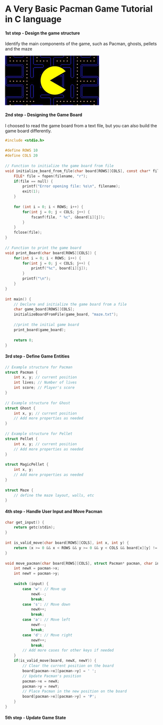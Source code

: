# A Very Basic Pacman Game Tutorial in C language

#### 1st step - Design the game structure

Identify the main components of the game, such as Pacman, ghosts, pellets and the maze

<img src="pacman.jpeg" alt="pacman image">

#### 2nd step - Designing the Game Board
I choosed to read the game board from a text file, but you can also build the game board differently.
```c
#include <stdio.h>

#define ROWS 10
#define COLS 20

// Function to initialize the game board from file
void initialize_board_from_file(char board[ROWS][COLS], const char* filename) {
    FILE* file = fopen(filename, "r");
    if(file == null) {
        printf("Error opening file: %s\n", filename);
        exit(1);
    }

    for (int i = 0; i < ROWS; i++) {
        for(int j = 0; j < COLS; j++) {
            fscanf(file, " %c", &board[i][j]);
        }
    }
    fclose(file);
}

// Function to print the game board
void print_Board(char board[ROWS][COLS]) {
    for(int i = 0; i < ROWS; i++) {
        for(int j = 0; j < COLS; j++) {
            printf("%c", board[i][j]);
        }
        printf("\n");
    }
}

int main() {
    // Declare and initialize the game board from a file
    char game_board[ROWS][COLS];
    initializeBoardFromFile(game_board, "maze.txt");

    //print the initial game board
    print_board(game_board);

    return 0;
}
```
#### 3rd step - Define Game Entities

``` c
// Example structure for Pacman
struct Pacman {
    int x, y; // current position
    int lives; // Number of lives
    int score; // Player's score
}

// Example structure for Ghost
struct Ghost {
    int x, y; // current position
    // Add more properties as needed
}

// Example structure for Pellet
struct Pellet {
    int x, y; // current position
    // Add more properties as needed
}

struct MagicPellet {
    int x, y;
    // Add more properties as needed
}

struct Maze {
    // define the maze layout, walls, etc
}
```

#### 4th step - Handle User Input and Move Pacman

``` c
char get_input() {
    return getc(stdin);
}

int is_valid_move(char board[ROWS][COLS], int x, int y) {
    return (x >= 0 && x < ROWS && y >= 0 && y < COLS && board[x][y] != '#');
}

void move_pacman(char board[ROWS][COLS], struct Pacman* pacman, char input) {
    int newX = pacman->x;
    int newY = pacman->y;

    switch (input) {
        case 'w': // Move up
            newX--;
            break;
        case 's': // Move down
            newX++;
            break;
        case 'a': // Move left
            newY--;
            break;
        case 'd': // Move right
            newY++;
            break;
        // Add more cases for other keys if needed
    }
    if(is_valid_move(board, newX, newY)) {
        // Clear the current position on the board
        board[pacman->x][pacman->y] = ' ';
        // Update Pacman's position
        pacman->x = newX;
        pacman->y = newY;
        // Place Pacman in the new position on the board
        board[pacman->x][pacman->y] = 'P';
    }
}

```

#### 5th step - Update Game State